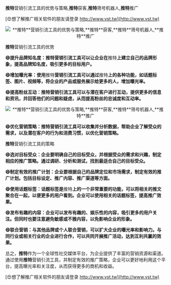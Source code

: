 **推特**营销引流工具的优势与策略,**推特**获客,**推特**筛号机器人,**推特**推广

[😍想了解推广相关软件的朋友请登录 http://www.vst.tw](http://www.vst.tw)

 <center><img src="https://vst.tw/MP4/tuiguang/png/3.png" alt="**推特**营销引流工具的优势与策略,**推特**获客,**推特**筛号机器人,**推特**推广"></center>

**推特**营销引流工具的优势

**😄提升品牌知名度：**推特**营销引流工具可以让企业在**推特**上建立自己的品牌形象，提高品牌知名度，吸引更多的目标用户。**

**😄增加曝光率：使用**推特**营销引流工具可以通过**推特**上的各种功能，如话题标签、图片、视频等，将企业的产品或服务展示给更多的人，增加曝光率。**

**😄提高粉丝互动：**推特**营销引流工具可以与潜在客户进行互动，提供更多的信息和资讯，并回答他们的问题和疑虑，从而提高粉丝的忠诚度和互动率。**

 <center><img src="https://vst.tw/MP4/tuiguang/png/2.png" alt="**推特**营销引流工具的优势与策略,**推特**获客,**推特**筛号机器人,**推特**推广"></center>

**😄优化营销策略：**推特**营销引流工具可以收集并分析数据，帮助企业了解受众的需求，以及潜在客户的行为和消费习惯，以优化营销策略。**

**推特**营销引流工具的策略

**😄选对目标受众：企业要明确自己的目标受众，并根据受众的需求和兴趣，制定相应的推广策略。通过调研、分析和测试，找到最适合自己的目标受众。**

**😄制定有效的推广计划：企业要根据自己的品牌定位和市场需求，制定有效的推广计划。包括目标设定、推广内容、推广渠道等方面。**

**😄使用话题标签：话题标签是**推特**上的一个非常重要的功能，可以将相关的推文聚合在一起，以便更多的用户看到。企业可以使用相关的话题标签，提高推广效果。**

**😄发布有趣的内容：企业可以发布有趣的、娱乐性的内容，吸引更多的用户关注。但同时也要注意避免敏感或不雅内容，以免影响企业的形象。**

**😄联合营销：与其他品牌或个人联合营销，可以扩大企业的曝光率和影响力。与同行业或相关行业的企业进行合作，可以共同开展推广活动，达到互利共赢的效果。**

总之，**推特**作为一个全球性社交媒体平台，为企业提供了丰富的营销资源和渠道。通过使用**推特**营销引流工具，并制定有效的推广策略，企业可以更好地利用这个平台，提高曝光率和关注度，从而获得更多的商机和收益。

[😍想了解推广相关软件的朋友请登录 http://www.vst.tw](http://www.vst.tw)



